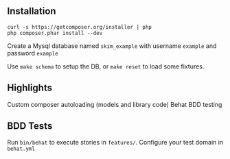 
## Installation
    curl -s https://getcomposer.org/installer | php
    php composer.phar install --dev
Create a Mysql database named `skim_example` with username `example` and password `example`

Use `make schema` to setup the DB, or `make reset` to load some fixtures.
## Highlights

Custom composer autoloading (models and library code)
Behat BDD testing

## BDD Tests
Run `bin/behat` to execute stories in `features/`.  Configure your test domain in `behat.yml`
    